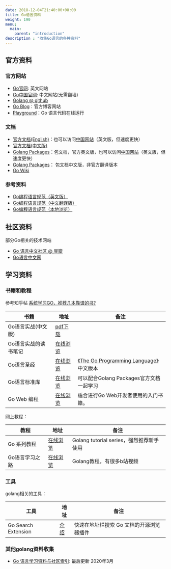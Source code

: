 ```yaml
---
date: 2018-12-04T21:40:00+08:00
title: Go语言资料
weight: 190
menu:
  main:
    parent: "introduction"
description : "收集Go语言的各种资料"
---
```


## 官方资料

### 官方网站

- [Go官网](https://golang.org/): 英文网站
- [Go中国官网](https://golang.google.cn/): 中文网站(无需翻墙)
- [Golang @ github ](https://github.com/golang/go)
- [Go Blog](https://blog.golang.org/)：官方博客网站
- [Playground](http://play.golang.org/)：Go 语言代码在线运行

### 文档

- [官方文档(English)](https://golang.org/doc/)：也可以访问[中国网站](https://golang.google.cn/doc/)（英文版，但速度更快）
- [官方文档(中文版)](https://go-zh.org/doc/)
- [Golang Packages](https://golang.org/pkg/)：包文档，官方英文版，也可以访问[中国网站](https://golang.google.cn/pkg/)（英文版，但速度更快）
- [Golang Packages](https://go-zh.org/pkg/)： 包文档中文版，非官方翻译版本
- [Go Wiki](https://golang.org/wiki)

### 参考资料

- [Go编程语言规范（英文版）](https://golang.org/ref/spec)
- [Go编程语言规范（中文翻译版）](https://github.com/OlingCat/Go-zh/blob/master/doc/go_spec.html)
- [Go编程语言规范（本地浏览）](go_spec.html)

## 社区资料

部分Go相关的技术网站

- [Go 语言中文社区 @ 豆瓣](https://www.douban.com/group/topic/9766700/)
- [Go语言中文网](https://golang.top/)

## 学习资料

### 书籍和教程

参考知乎帖 [系统学习GO，推荐几本靠谱的书?](https://www.zhihu.com/question/30461290)

| 书籍                 | 地址                                                         | 备注                                                        |
| -------------------- | ------------------------------------------------------------ | ----------------------------------------------------------- |
| Go语言实战(中文版)   | [pdf下载](https://github.com/threerocks/studyFiles/blob/master/go/%E3%80%8AGo%E8%AF%AD%E8%A8%80%E5%AE%9E%E6%88%98%E3%80%8B.pdf) |                                                             |
| Go语言实战的读书笔记 | [在线浏览](http://www.flysnow.org/2017/01/05/install-golang.html) |                                                             |
| Go语言圣经           | [在线浏览](https://yar999.gitbook.io/gopl-zh/)               | [《The Go Programming Language》](http://gopl.io/) 中文版本 |
| Go语言标准库         | [在线浏览](https://books.studygolang.com/The-Golang-Standard-Library-by-Example/) | 可以配合Golang Packages官方文档一起学习                     |
| Go Web 编程          | [在线浏览](https://github.com/astaxie/build-web-application-with-golang) | 适合进行Go Web开发者使用的入门书籍。                        |

网上教程：

| 教程           | 地址                                                    | 备注                                     |
| -------------- | ------------------------------------------------------- | ---------------------------------------- |
| Go 系列教程    | [在线浏览](https://studygolang.com/subject/2)           | Golang tutorial series，强烈推荐新手使用 |
| Go语言学习之路 | [在线浏览](https://www.liwenzhou.com/posts/Go/go_menu/) | Golang教程，有很多b站视频                |

### 工具

golang相关的工具：

| 工具                | 地址                                                        | 备注                                     |
| ------------------- | ----------------------------------------------------------- | ---------------------------------------- |
| Go Search Extension | [介绍](https://www.golangtc.com/t/5f029521b17a8261a3e68929) | 快速在地址栏搜索 Go 文档的开源浏览器插件 |

### 其他golang资料收集

- [Go 语言学习资料与社区索引](https://github.com/Unknwon/go-study-index): 最后更新 2020年3月





